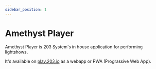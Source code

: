 ```yaml
---
sidebar_position: 1
---
```


# Amethyst Player

Amethyst Player is 203 System's in house application for performing lightshows.

It's available on [play.203.io](https://play.203.io) as a webapp or PWA (Prograssive Web App).